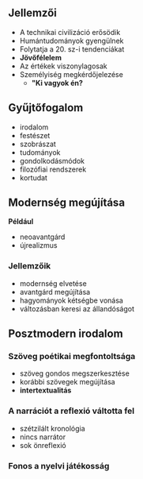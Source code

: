 ## Jellemzői
- A technikai civilizáció erősödik
- Humántudományok gyengülnek
- Folytatja a 20. sz-i tendenciákat 
- **Jövőfélelem** 
- Az értékek viszonylagosak
- Személyiség megkérdőjelezése
	- **"Ki vagyok én?**
## Gyűjtőfogalom
- irodalom
- festészet
- szobrászat 
- tudományok
- gondolkodásmódok
- filozófiai rendszerek
- kortudat

## Modernség megújítása
**Például**
- neoavantgárd
- újrealizmus
### Jellemzőik
- modernség elvetése
- avantgárd megújítása
- hagyományok kétségbe vonása
- változásban keresi az állandóságot

## Posztmodern irodalom
### Szöveg poétikai megfontoltsága
- szöveg gondos megszerkesztése
- korábbi szövegek megújítása
- **intertextualitás**
### A narrációt a reflexió váltotta fel
- szétzilált kronológia
- nincs narrátor
- sok önreflexió
### Fonos a nyelvi játékosság
